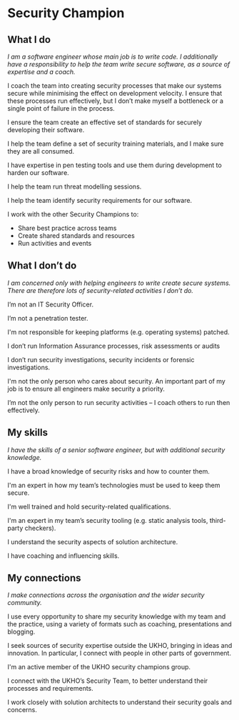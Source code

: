# Security Champion

## What I do

*I am a software engineer whose main job is to write code. I additionally have a responsibility to help the team write secure software, as a source of expertise and a coach.*

I coach the team into creating security processes that make our systems secure while minimising the effect on development velocity. I ensure that these processes run effectively, but I don’t make myself a bottleneck or a single point of failure in the process.

I ensure the team create an effective set of standards for securely developing their software.

I help the team define a set of security training materials, and I make sure they are all consumed.

I have expertise in pen testing tools and use them during development to harden our software.

I help the team run threat modelling sessions.

I help the team identify security requirements for our software.

I work with the other Security Champions to:

* Share best practice across teams
* Create shared standards and resources
* Run activities and events

## What I don’t do

*I am concerned only with helping engineers to write create secure systems. There are therefore lots of security-related activities I don’t do.*

I’m not an IT Security Officer.

I’m not a penetration tester.

I'm not responsible for keeping platforms (e.g. operating systems) patched.

I don’t run Information Assurance processes, risk assessments or audits

I don’t run security investigations, security incidents or forensic investigations.

I'm not the only person who cares about security. An important part of my job is to ensure all engineers make security a priority.

I’m not the only person to run security activities – I coach others to run then effectively.

## My skills

*I have the skills of a senior software engineer, but with additional security knowledge.*

I have a broad knowledge of security risks and how to counter them.

I'm an expert in how my team’s technologies must be used to keep them secure.

I'm well trained and hold security-related qualifications.

I'm an expert in my team’s security tooling (e.g. static analysis tools, third-party checkers).

I understand the security aspects of solution architecture.

I have coaching and influencing skills.

## My connections

*I make connections across the organisation and the wider security community.*

I use every opportunity to share my security knowledge with my team and the practice, using a variety of formats such as coaching, presentations and blogging.

I seek sources of security expertise outside the UKHO, bringing in ideas and innovation. In particular, I connect with people in other parts of government.

I'm an active member of the UKHO security champions group.

I connect with the UKHO’s Security Team, to better understand their processes and requirements.

I work closely with solution architects to understand their security goals and concerns.

